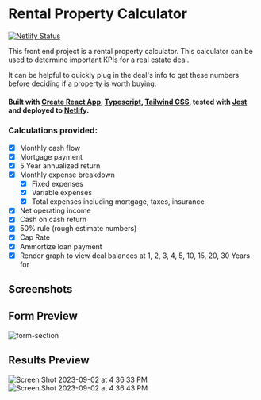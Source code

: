 # Rental Property Calculator

[![Netlify Status](https://api.netlify.com/api/v1/badges/055eea24-a3b7-4038-9310-04e259fe0f61/deploy-status)](https://app.netlify.com/sites/rental-calc/deploys)

This front end project is a rental property calculator.
This calculator can be used to determine important KPIs for a real estate deal.

It can be helpful to quickly plug in the deal's info to get these numbers before deciding if a property is worth buying.

#### Built with [Create React App](https://create-react-app.dev/), [Typescript](https://www.typescriptlang.org/), [Tailwind CSS](https://tailwindcss.com/), tested with [Jest](https://jestjs.io/) and deployed to [Netlify](https://www.netlify.com/).

### Calculations provided:

- [x] Monthly cash flow
- [x] Mortgage payment
- [x] 5 Year annualized return
- [x] Monthly expense breakdown
  - [x] Fixed expenses
  - [x] Variable expenses
  - [x] Total expenses including mortgage, taxes, insurance
- [x] Net operating income
- [x] Cash on cash return
- [x] 50% rule (rough estimate numbers)
- [x] Cap Rate
- [x] Ammortize loan payment
- [x] Render graph to view deal balances at 1, 2, 3, 4, 5, 10, 15, 20, 30 Years for

## Screenshots

## Form Preview

![form-section](https://user-images.githubusercontent.com/32273310/112067183-07cc6100-8b3e-11eb-9867-2fea5ec84d2b.png)

## Results Preview

![Screen Shot 2023-09-02 at 4 36 33 PM](https://github.com/trevv16/rental-property-calc-ts/assets/32273310/1c080f0f-213b-4e90-8afa-4dac03fe9ded)
![Screen Shot 2023-09-02 at 4 36 43 PM](https://github.com/trevv16/rental-property-calc-ts/assets/32273310/b45beb49-d6cf-4def-918d-a8a0e741e854)
